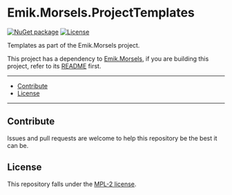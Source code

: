 # Emik.Morsels.ProjectTemplates

[![NuGet package](https://img.shields.io/nuget/v/Emik.Morsels.ProjectTemplates.svg?color=50fa7b&logo=NuGet&style=for-the-badge)](https://www.nuget.org/packages/Emik.Morsels.ProjectTemplates)
[![License](https://img.shields.io/github/license/Emik03/Emik.Morsels.ProjectTemplates.svg?color=6272a4&style=for-the-badge)](https://github.com/Emik03/Emik.Morsels.ProjectTemplates/blob/main/LICENSE)

Templates as part of the Emik.Morsels project.

This project has a dependency to [Emik.Morsels](https://github.com/Emik03/Emik.Morsels), if you are building this project, refer to its [README](https://github.com/Emik03/Emik.Morsels/blob/main/README.md) first.

---

- [Contribute](#contribute)
- [License](#license)

---

## Contribute

Issues and pull requests are welcome to help this repository be the best it can be.

## License

This repository falls under the [MPL-2 license](https://www.mozilla.org/en-US/MPL/2.0/).
